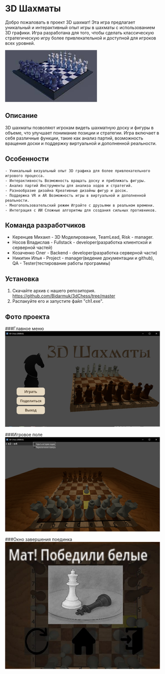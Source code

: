 # 3D Шахматы

Добро пожаловать в проект 3D шахмат! Эта игра предлагает уникальный и интерактивный опыт игры в шахматы с использованием 3D графики. Игра разработана для того, чтобы сделать классическую стратегическую игру более привлекательной и доступной для игроков всех уровней.

![Logotype](./images/chess1.jpg)

## Описание

3D шахматы позволяют игрокам видеть шахматную доску и фигуры в объеме, что улучшает понимание позиции и стратегии. Игра включает в себя различные функции, такие как анализ партий, возможность вращения доски и поддержку виртуальной и дополненной реальности.

## Особенности
```
- Уникальный визуальный опыт 3D графика для более привлекательного игрового процесса.
- Интерактивность Возможность вращать доску и приближать фигуры.
- Анализ партий Инструменты для анализа ходов и стратегий.
- Разнообразие дизайна Креативные дизайны фигур и досок.
- Поддержка VR и AR Возможность игры в виртуальной и дополненной реальности.
- Многопользовательский режим Играйте с друзьями в реальном времени.
- Интеграция с ИИ Сложные алгоритмы для создания сильных противников.
```
## Команда разработчиков

- Керенцев Михаил - 3D Моделирование, TeamLead, Risk - manager.
- Носов Владислав - Fullstack - developer(разработка клиентской и серверной частей)
- Козаченко Олег - Backend - developer(разработка серверной части)
- Никитин Илья - Project - manager(ведение документации и github), QA - Tester(тестирование работы программы)

## Установка

1. Скачайте архив с нашего репозитория. https://github.com/Bidarmuk/3dChess/tree/master
2. Распакуйте его и запустите файл "ch1.exe".

## Фото проекта

###Главное меню
![Logotype](./images/chess2.jpg)

###Игровое поле
![Logotype](./images/chess3.jpg)

###Окно завершения поединка
![Logotype](./images/chess4.jpg)